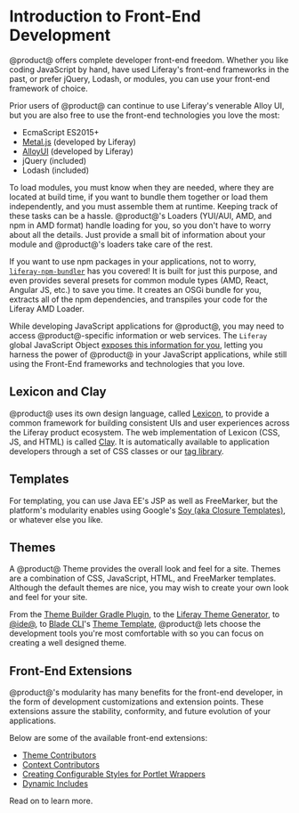 # Introduction to Front-End Development [](id=introduction-to-frontend-development)

@product@ offers complete developer front-end freedom. Whether you like coding 
JavaScript by hand, have used Liferay's front-end frameworks in the past, or 
prefer jQuery, Lodash, or modules, you can use your front-end framework of 
choice. 

Prior users of @product@ can continue to use Liferay's venerable Alloy UI, but 
you are also free to use the front-end technologies you love the most:

-   EcmaScript ES2015+
-   [Metal.js](https://metaljs.com/) (developed by Liferay)
-   [AlloyUI](https://alloyui.com/) (developed by Liferay)
-   jQuery (included)
-   Lodash (included)

To load modules, you must know when they are needed, where they are located at 
build time, if you want to bundle them together or load them independently, and 
you must assemble them at runtime. Keeping track of these tasks can be a hassle. 
@product@'s Loaders (YUI/AUI, AMD, and npm in AMD format) handle loading for 
you, so you don't have to worry about all the details. Just provide a small bit 
of information about your module and @product@'s loaders take care of the rest. 

If you want to use npm packages in your applications, not to worry, 
[`liferay-npm-bundler`](/develop/reference/-/knowledge_base/7-1/liferay-npm-bundler) 
has you covered! It is built for just this purpose, and even provides several 
presets for common module types (AMD, React, Angular JS,  etc.) to save you 
time. It creates an OSGi bundle for you, extracts all of the npm dependencies, 
and transpiles your code for the Liferay AMD Loader. 

While developing JavaScript applications for @product@, you may need to access 
@product@-specific information or web services. The `Liferay` global JavaScript 
Object 
[exposes this information for you](/develop/tutorials/-/knowledge_base/7-1/liferay-javascript-apis), 
letting you harness the power of @product@ in your JavaScript applications, 
while still using the Front-End frameworks and technologies that you love. 

## Lexicon and Clay [](id=lexicon)

@product@ uses its own design language, called 
[Lexicon](https://lexicondesign.io/docs/lexicon/), to provide a common framework 
for building consistent UIs and user experiences across the Liferay product 
ecosystem. The web implementation of Lexicon (CSS, JS, and HTML) is called 
[Clay](https://claycss.com/docs/clay/). It is automatically available to 
application developers through a set of CSS classes or our 
[tag library](/develop/tutorials/-/knowledge_base/7-1/using-the-clay-taglib-in-your-portlets). 

## Templates [](id=templates)

For templating, you can use Java EE's JSP as well as FreeMarker, but the 
platform's modularity enables using Google's 
[Soy (aka Closure Templates)](/develop/tutorials/-/knowledge_base/7-1/liferay-soy-portlet), 
or whatever else you like. 

## Themes [](id=themes)

A @product@ Theme provides the overall look and feel for a site. Themes are a 
combination of CSS, JavaScript, HTML, and FreeMarker templates. Although the 
default themes are nice, you may wish to create your own look and feel for your 
site. 

From the 
[Theme Builder Gradle Plugin](/develop/reference/-/knowledge_base/7-1/theme-builder-gradle-plugin), 
to the 
[Liferay Theme Generator](/develop/tutorials/-/knowledge_base/7-1/creating-themes), 
to 
[@ide@](/develop/tutorials/-/knowledge_base/7-1/creating-themes-with-liferay-ide), 
to 
[Blade CLI](/develop/tutorials/-/knowledge_base/7-1/blade-cli)'s 
[Theme Template](/develop/reference/-/knowledge_base/7-1/theme-template), 
@product@ lets choose the development tools you're most comfortable with so you 
can focus on creating a well designed theme. 

## Front-End Extensions [](id=frontend-extensions)

@product@'s modularity has many benefits for the front-end developer, in the 
form of development customizations and extension points. These extensions assure 
the stability, conformity, and future evolution of your applications. 

Below are some of the available front-end extensions:

- [Theme Contributors](/develop/tutorials/-/knowledge_base/7-1/packaging-independent-ui-resources-for-your-site)
- [Context Contributors](/develop/tutorials/-/knowledge_base/7-1/injecting-additional-context-variables-into-your-templates)
- [Creating Configurable Styles for Portlet Wrappers](/develop/tutorials/-/knowledge_base/7-1/creating-configurable-styles-for-portlet-wrappers)
- [Dynamic Includes](/develop/tutorials/-/knowledge_base/7-1/adding-new-behavior-to-an-editor)

Read on to learn more. 
